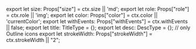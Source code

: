 
export let size: Props["size"] = ctx.size || 'md';
export let role: Props["role"] = ctx.role || 'img';
export let color: Props["color"] = ctx.color || 'currentColor';
export let withEvents: Props["withEvents"] = ctx.withEvents || false;
export let title: TitleType = {};
export let desc: DescType = {};
// only Outline icons
export let strokeWidth: Props["strokeWidth"] = ctx.strokeWidth || "2";

